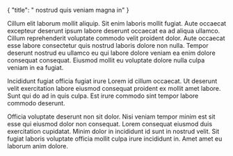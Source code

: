 {
  "title": " nostrud quis veniam magna in"
}

Cillum elit laborum mollit aliquip. Sit enim laboris mollit fugiat. Aute occaecat excepteur deserunt ipsum labore deserunt occaecat ea ad aliqua ullamco. Cillum reprehenderit voluptate commodo velit proident dolor. Aute occaecat esse labore consectetur quis nostrud laboris dolore non nulla. Tempor deserunt nostrud eu ullamco eu qui labore dolore veniam ea enim dolore consequat consequat. Eiusmod mollit eu voluptate dolore nulla culpa veniam in ea fugiat.

Incididunt fugiat officia fugiat irure Lorem id cillum occaecat. Ut deserunt velit exercitation labore eiusmod consequat proident ex mollit amet labore. Sunt qui do ad in quis culpa. Est irure commodo sint tempor labore commodo deserunt.

Officia voluptate deserunt non sit dolor. Nisi veniam tempor minim est sit esse qui eiusmod dolor non consequat. Lorem consequat eiusmod duis exercitation cupidatat. Minim dolor in incididunt id sunt in nostrud velit. Sit fugiat laboris voluptate officia mollit culpa irure incididunt in. Amet amet eu laborum anim dolore.